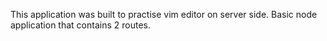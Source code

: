 This application was built to practise vim editor on server side.
Basic node application that contains 2 routes.